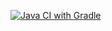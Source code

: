 [![Java CI with Gradle](https://github.com/YulyiaMaxi/Rest/actions/workflows/gradle.yml/badge.svg)](https://github.com/YulyiaMaxi/Rest/actions/workflows/gradle.yml)
